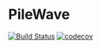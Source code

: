 # PileWave

[![Build Status](https://github.com/KeitaNakamura/PileWave.jl/workflows/CI/badge.svg)](https://github.com/KeitaNakamura/PileWave.jl/actions)
[![codecov](https://codecov.io/gh/KeitaNakamura/PileWave.jl/branch/main/graph/badge.svg?token=rmeKSyKHyO)](https://codecov.io/gh/KeitaNakamura/PileWave.jl)
